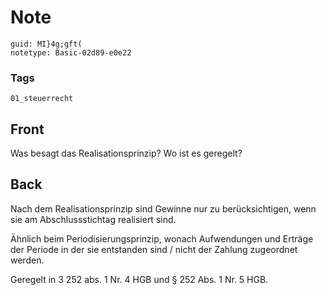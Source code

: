 # Note
```
guid: MI}4g;gft(
notetype: Basic-02d89-e0e22
```

### Tags
```
01_steuerrecht
```

## Front
Was besagt das Realisationsprinzip? Wo ist es geregelt?

## Back
Nach dem Realisationsprinzip sind Gewinne nur zu berücksichtigen, wenn sie am Abschlussstichtag realisiert sind. 

Ähnlich beim Periodisierungsprinzip, wonach Aufwendungen und Erträge der Periode in der sie entstanden sind / nicht der Zahlung zugeordnet werden.

Geregelt in 3 252 abs. 1 Nr. 4 HGB und § 252 Abs. 1 Nr. 5 HGB.
